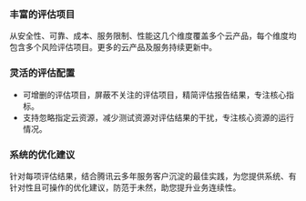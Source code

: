### 丰富的评估项目

从安全性、可靠、成本、服务限制、性能这几个维度覆盖多个云产品，每个维度均包含多个风险评估项目。更多的云产品及服务持续更新中。

### 灵活的评估配置

- 可增删的评估项目，屏蔽不关注的评估项目，精简评估报告结果，专注核心指标。
- 支持忽略指定云资源，减少测试资源对评估结果的干扰，专注核心资源的运行情况。

### 系统的优化建议

针对每项评估结果，结合腾讯云多年服务客户沉淀的最佳实践，为您提供系统、有针对性且可操作的优化建议，防范于未然，助您提升业务连续性。
